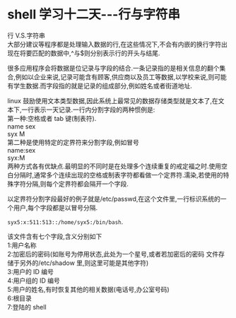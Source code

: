 # shell 学习十二天---行与字符串

行 V.S.字符串  
大部分建议等程序都是处理输入数据的行,在这些情况下,不会有内嵌的换行字符出现在将要匹配的数据中,^与$则分别表示行的开头与结尾.
 
很多应用程序会将数据是位记录与字段的结合.一条记录指的是相关信息的翻个集合,例如以企业来说,记录可能含有顾客,供应商以及员工等数据,以学校来说,则可能有学生数据.而字段指的就是记录的组成部分,例如姓名或者街道地址.
 
linux 鼓励使用文本类型数据,因此系统上最常见的数据存储类型就是文本了,在文本下,一行表示一天记录.一行内分割字段的两种惯例是:  
第一种:空格或者 tab 键(制表符).  
name sex  
syx   M  
第二种是使用特定的定界符来分割字段,例如冒号  
name:sex  
syx:M  
两种方式各有优缺点.最明显的不同时是在处理多个连续重复的戒定福之时.使用空白分隔时,通常多个连续出现的空格或制表字符都看做一个定界符.濡染,若使用的特殊字符分隔,则每个定界符都会隔开一个字段.
 
以定界符分割字段最好的例子就是/etc/passwd,在这个文件里,一行标识系统的一个用户,每个字段都是以冒号分隔.

```syx5:x:511:513::/home/syx5:/bin/bash```.

该文件含有七个字段,含义分别如下  
1:用户名称  
2:加密后的密码(如账号为停用状态,此处为一个星号,或者若加密后的密码
文件存储于另外的/etc/shadow 里,则这里可能是其他字符)  
3:用户的 ID 编号  
4:用户组的 ID 编号  
5:用户的姓名,有时恢复其他的相关数据(电话号,办公室号码)  
6:根目录  
7:登陆的 shell